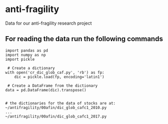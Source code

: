 # anti-fragility
Data for our anti-fragility research project 


## For reading the data run the following commands 

```
import pandas as pd
import numpy as np
import pickle

 # Create a dictionary 
with open('cr_dic_glob_caf.py', 'rb') as fp:
    dic = pickle.load(fp, encoding='latin1')

 # Create a DataFrame from the dictionary
data = pd.DataFrame(dic).transpose()


# the dictionaries for the data of stocks are at:
~/antifragility/00afin/dic_glob_cafc1_2010.py
...
~/antifragility/00afin/dic_glob_cafc1_2017.py
```
